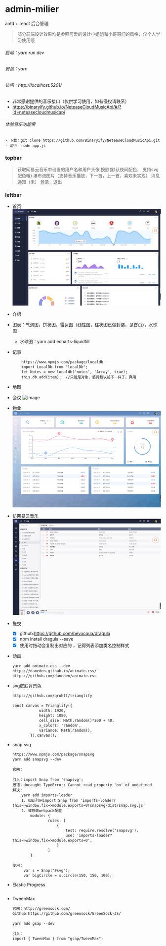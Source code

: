 # admin-milier
antd + react 后台管理

> 部分前端设计效果均是参照可爱的设计小姐姐和小哥哥们的风格，仅个人学习使用哦

###### 启动：yarn run dev
###### 安装：yarn
###### 访问：http://localhost:5201/

 - 非常感谢提供的音乐接口（仅供学习使用，如有侵权请联系）
 - https://binaryify.github.io/NeteaseCloudMusicApi/#/?id=neteasecloudmusicapi

###### 体验音乐功能需
    - 下载：git clone https://github.com/Binaryify/NeteaseCloudMusicApi.git
    - 运行: node app.js

### topbar
> 获取网易云音乐中设置的用户名和用户头像
> 换肤(默认夜间配色， 支持svg配色哦)
> 瀑布流图片（支持音乐播放，下一首，上一首，喜欢未实现）
> 消息通知（未）
> 登录，退出

### leftbar
- 首页
![image](https://github.com/huiBuiling/admin-milier/blob/master/result_img/1.png)
- 介绍
- 图表：气泡图，饼状图，雷达图（线性图，柱状图已做封装，见首页），水球图
    - 水球图：yarn add echarts-liquidfill
    
- 记事

    ```
        https://www.npmjs.com/package/localdb
        import LocalDb from "localDb";
        let Notes = new localdb('notes', 'Array', true);
        this.db.add(item);  //只能是对象，感觉和以前不一样了，弃用
    ```

- 地图

- 会议
![image](https://user-images.githubusercontent.com/20200628/98076231-dca3e680-1ea8-11eb-964f-f3cd76c19479.png)

- 物业
![image](https://github.com/huiBuiling/admin-milier/blob/master/result_img/3.png)

- 仿网易云音乐   
![image](https://github.com/huiBuiling/admin-milier/blob/master/result_img/4.png)

- 拖曳
    - [x] github:https://github.com/bevacqua/dragula
    - [x] npm install dragula --save
    - [x] 使用时拖动会复制出对应的 ，记得列表添加类名控制样式

- 动画
    ```
    yarn add animate.css --dev
    https://daneden.github.io/animate.css/
    https://github.com/daneden/animate.css
    ```

- svg皮肤背景色
    ```
    https://github.com/qrohlf/trianglify
    
    const canvas = Trianglify({
                width: 1920,
                height: 1080,
                cell_size: Math.random()*200 + 40,
                x_colors: 'random',
                variance: Math.random(),
            }).canvas();
    ```

- snap.svg
    ```
    https://www.npmjs.com/package/snapsvg
    yarn add snapsvg --dev
    
    官网：
    
    引入：import Snap from 'snapsvg';
    报错：Uncaught TypeError: Cannot read property 'on' of undefined
    解决：
        yarn add imports-loader
        1. 如此引用import Snap from 'imports-loader?this=>window,fix=>module.exports=0!snapsvg/dist/snap.svg.js'
        2. 或修改webpack配置
            module: {
                    rules: [
                        {
                            test: require.resolve('snapsvg'),
                            use: 'imports-loader?this=>window,fix=>module.exports=0',
                        }
                    ]
            }
    
    使用：
         var s = Snap("#svg");
         var bigCircle = s.circle(150, 150, 100);
    ```

- Elastic Progress
    ```
    
    ```

- TweenMax
    ```
    官网：http://greensock.com/
    Github:https://github.com/greensock/GreenSock-JS/
    
    yarn add gsap --dev
    
    引入：
    import { TweenMax } from "gsap/TweenMax";
    ```
